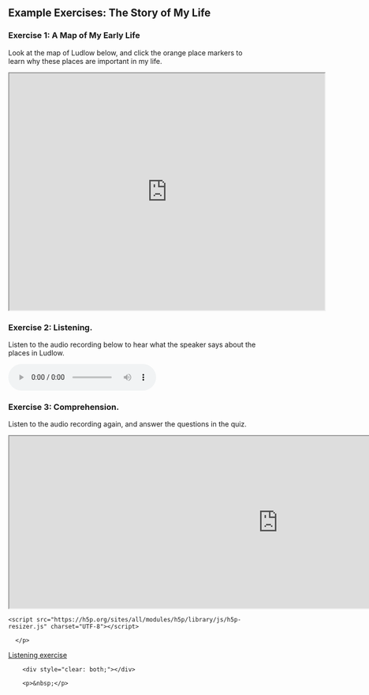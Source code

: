  <h2>Example Exercises: The Story of My Life</h2>


<h3>Exercise 1: A Map of My Early Life</h3>
      <p>Look at the map of Ludlow below, and click the orange place markers to learn why these places are important in my life.</p>
<p><iframe src="https://www.google.com/maps/d/embed?mid=1w9dsmDQUhFC8yNRRnpwED1o5azU" width="640" height="480"></iframe></p>

<h3>Exercise 2: Listening.</h3>
      <p>Listen to the audio recording below to hear what the speaker says about the places in Ludlow.</p>
<p> 
  <audio controls>
  <source src="https://a.clyp.it/hbgh3yb5.mp3" type="audio/mpeg">
Your browser does not support the audio element.
</audio> 
      </p>

<h3>Exercise 3: Comprehension.</h3>
      <p>Listen to the audio recording again, and answer the questions in the quiz.</p>
<p> <iframe src="https://h5p.org/h5p/embed/33811" width="1090" height="349" allowfullscreen="allowfullscreen"></iframe>
	
	<script src="https://h5p.org/sites/all/modules/h5p/library/js/h5p-resizer.js" charset="UTF-8"></script>
 
      </p>   
      
 <!--Nav buttons--> 

<a href="song.html" class="btn2 btnForward alignright"><span>Listening exercise </span></a>     
 
	    <div style="clear: both;"></div>
	    
	    <p>&nbsp;</p>
